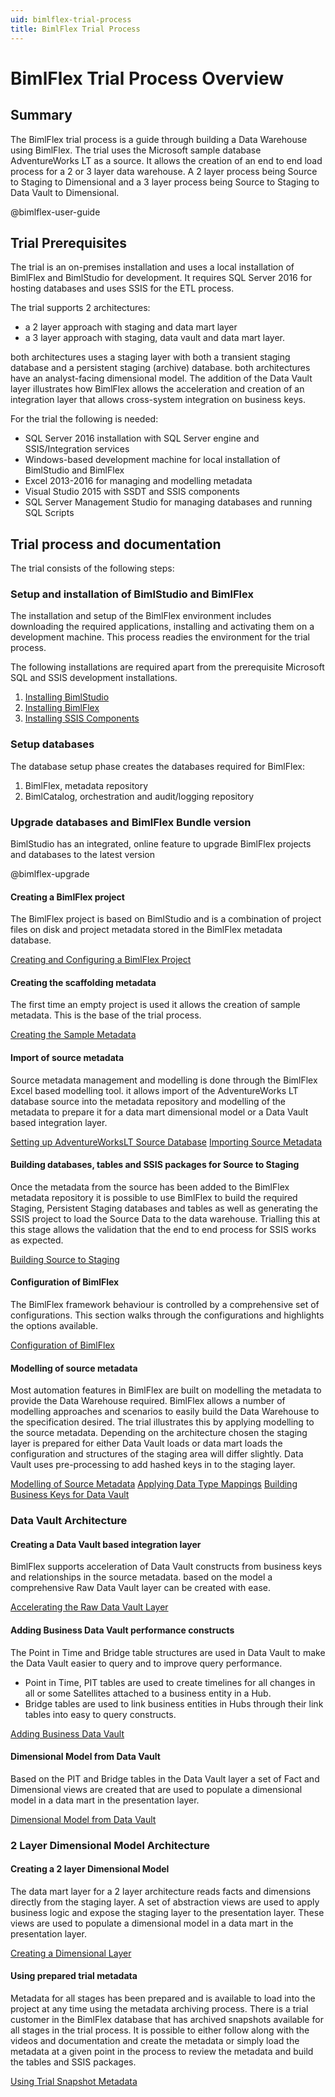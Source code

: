 ```yaml
---
uid: bimlflex-trial-process
title: BimlFlex Trial Process
---
```

# BimlFlex Trial Process Overview

## Summary

The BimlFlex trial process is a guide through building a Data Warehouse using BimlFlex. The trial uses the Microsoft sample database AdventureWorks LT as a source. It allows the creation of an end to end load process for a 2 or 3 layer data warehouse. A 2 layer process being Source to Staging to Dimensional and a 3 layer process being Source to Staging to Data Vault to Dimensional.

@bimlflex-user-guide

## Trial Prerequisites

The trial is an on-premises installation and uses a local installation of BimlFlex and BimlStudio for development. It requires SQL Server 2016 for hosting databases and uses SSIS for the ETL process.

The trial supports 2 architectures:

- a 2 layer approach with staging and data mart layer
- a 3 layer approach with staging, data vault and data mart layer.

both architectures uses a staging layer with both a transient staging database and a persistent staging (archive) database. both architectures have an analyst-facing dimensional model. The addition of the Data Vault layer illustrates how BimlFlex allows the acceleration and creation of an integration layer that allows cross-system integration on business keys.

For the trial the following is needed:

- SQL Server 2016 installation with SQL Server engine and SSIS/Integration services
- Windows-based development machine for local installation of BimlStudio and BimlFlex
- Excel 2013-2016 for managing and modelling metadata
- Visual Studio 2015 with SSDT and SSIS components
- SQL Server Management Studio for managing databases and running SQL Scripts

## Trial process and documentation

The trial consists of the following steps:

### Setup and installation of BimlStudio and BimlFlex

The installation and setup of the BimlFlex environment includes downloading the required applications, installing and activating them on a development machine. This process readies the environment for the trial process.

The following installations are required apart from the prerequisite Microsoft SQL and SSIS development installations.

1. [Installing BimlStudio](installing-bimlstudio.md)
2. [Installing BimlFlex](installing-bimlflex.md)
3. [Installing SSIS Components](installing-custom-SSIS-components.md)

### Setup databases

The database setup phase creates the databases required for BimlFlex:

1. BimlFlex, metadata repository
2. BimlCatalog, orchestration and audit/logging repository

### Upgrade databases and BimlFlex Bundle version

BimlStudio has an integrated, online feature to upgrade BimlFlex projects and databases to the latest version

@bimlflex-upgrade

#### Creating a BimlFlex project

The BimlFlex project is based on BimlStudio and is a combination of project files on disk and project metadata stored in the BimlFlex metadata database.

[Creating and Configuring a BimlFlex Project](creating-and-configuring-a-bimlflex-project.md)

#### Creating the scaffolding metadata

The first time an empty project is used it allows the creation of sample metadata. This is the base of the trial process.

[Creating the Sample Metadata](creating-the-scaffolding-metadata.md)

#### Import of source metadata

Source metadata management and modelling is done through the BimlFlex Excel based modelling tool. it allows import of the AdventureWorks LT database source into the metadata repository and modelling of the metadata to prepare it for a data mart dimensional model or a Data Vault based integration layer.

[Setting up AdventureWorksLT Source Database](setting-up-adventureworks-lt-source-database.md)
[Importing Source Metadata](importing-source-metadata.md)

#### Building databases, tables and SSIS packages for Source to Staging

Once the metadata from the source has been added to the BimlFlex metadata repository it is possible to use BimlFlex to build the required Staging, Persistent Staging databases and tables as well as generating the SSIS project to load the Source Data to the data warehouse. Trialling this at this stage allows the validation that the end to end process for SSIS works as expected.

[Building Source to Staging](building-databases-tables-and-SSIS-packages-for-source-to-staging.md)

#### Configuration of BimlFlex

The BimlFlex framework behaviour is controlled by a comprehensive set of configurations. This section walks through the configurations and highlights the options available.

[Configuration of BimlFlex](configuration-of-bimlflex.md)

#### Modelling of source metadata

Most automation features in BimlFlex are built on modelling the metadata to provide the Data Warehouse required. BimlFlex allows a number of modelling approaches and scenarios to easily build the Data Warehouse to the specification desired. The trial illustrates this by applying modelling to the source metadata. Depending on the architecture chosen the staging layer is prepared for either Data Vault loads or data mart loads the configuration and structures of the staging area will differ slightly. Data Vault uses pre-processing to add hashed keys in to the staging layer.

[Modelling of Source Metadata](modelling-of-source-metadata.md)
[Applying Data Type Mappings](applying-data-type-mappings.md)
[Building Business Keys for Data Vault](building-business-keys-for-data-vault.md)

### Data Vault Architecture

#### Creating a Data Vault based integration layer

BimlFlex supports acceleration of Data Vault constructs from business keys and relationships in the source metadata. based on the model a comprehensive Raw Data Vault layer can be created with ease.

[Accelerating the Raw Data Vault Layer](accelerating-the-raw-data-vault-layer.md)

#### Adding Business Data Vault performance constructs

The Point in Time and Bridge table structures are used in Data Vault to make the Data Vault easier to query and to improve query performance.

- Point in Time, PIT tables are used to create timelines for all changes in all or some Satellites attached to a business entity in a Hub.
- Bridge tables are used to link business entities in Hubs through their link tables into easy to query constructs.

[Adding Business Data Vault](adding-business-data-vault-performance-constructs.md)

#### Dimensional Model from Data Vault

Based on the PIT and Bridge tables in the Data Vault layer a set of Fact and Dimensional views are created that are used to populate a dimensional model in a data mart in the presentation layer.

[Dimensional Model from Data Vault](dimensional-model-from-data-vault.md)

### 2 Layer Dimensional Model Architecture

#### Creating a 2 layer Dimensional Model

The data mart layer for a 2 layer architecture reads facts and dimensions directly from the staging layer. A set of abstraction views are used to apply business logic and expose the staging layer to the presentation layer. These views are used to populate a dimensional model in a data mart in the presentation layer.

[Creating a Dimensional Layer](creating-a-2-layer-presentation-layer.md)

#### Using prepared trial metadata

Metadata for all stages has been prepared and is available to load into the project at any time using the metadata archiving process. There is a trial customer in the BimlFlex database that has archived snapshots available for all stages in the trial process. It is possible to either follow along with the videos and documentation and create the metadata or simply load the metadata at a given point in the process to review the metadata and build the tables and SSIS packages.

[Using Trial Snapshot Metadata](using-prepared-trial-metadata.md)
